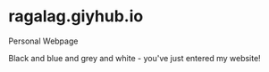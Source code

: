 # ragalag.giyhub.io
Personal Webpage
<!DOCTYPE html>
<html>

<head>
<link rel="stylesheet" href="style.css" type="text/css" />
</head>

<body>

<div class ="mainOne">
<p class ="text">

Black and blue and grey and white - you've just entered my website! 

</p>
</div>
<div = "mainsTwo">

</div>

<div = "mainsOne">

</div>

<div = "mainsTwo">

</div>

</body>

</html>
